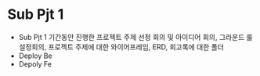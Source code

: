 # Sub Pjt 1 

- Sub Pjt 1 기간동안 진행한 프로젝트 주제 선정 회의 및 아이디어 회의, 그라운드 룰 설정회의, 프로젝트 주제에 대한 와이어프레임, ERD, 회고록에 대한 폴더
- Deploy Be
- Depoly Fe
